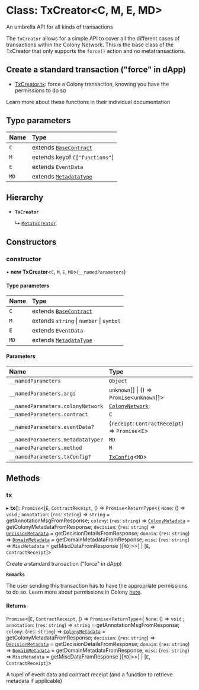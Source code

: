 # Class: TxCreator<C, M, E, MD\>

An umbrella API for all kinds of transactions

The `TxCreator` allows for a simple API to cover all the different cases of transactions within the Colony Network. This is the base class of the TxCreator that only supports the `force()` action and no metatransactions.

## Create a standard transaction ("force" in dApp)

- [TxCreator.tx](TxCreator.md#tx): force a Colony transaction, knowing you have the permissions to do so

Learn more about these functions in their individual documentation

## Type parameters

| Name | Type |
| :------ | :------ |
| `C` | extends [`BaseContract`](../interfaces/BaseContract.md) |
| `M` | extends keyof `C`[``"functions"``] |
| `E` | extends `EventData` |
| `MD` | extends [`MetadataType`](../enums/MetadataType.md) |

## Hierarchy

- **`TxCreator`**

  ↳ [`MetaTxCreator`](MetaTxCreator.md)

## Constructors

### constructor

• **new TxCreator**<`C`, `M`, `E`, `MD`\>(`__namedParameters`)

#### Type parameters

| Name | Type |
| :------ | :------ |
| `C` | extends [`BaseContract`](../interfaces/BaseContract.md) |
| `M` | extends `string` \| `number` \| `symbol` |
| `E` | extends `EventData` |
| `MD` | extends [`MetadataType`](../enums/MetadataType.md) |

#### Parameters

| Name | Type |
| :------ | :------ |
| `__namedParameters` | `Object` |
| `__namedParameters.args` | `unknown`[] \| () => `Promise`<`unknown`[]\> |
| `__namedParameters.colonyNetwork` | [`ColonyNetwork`](ColonyNetwork.md) |
| `__namedParameters.contract` | `C` |
| `__namedParameters.eventData?` | (`receipt`: `ContractReceipt`) => `Promise`<`E`\> |
| `__namedParameters.metadataType?` | `MD` |
| `__namedParameters.method` | `M` |
| `__namedParameters.txConfig?` | [`TxConfig`](../interfaces/TxConfig.md)<`MD`\> |

## Methods

### tx

▸ **tx**(): `Promise`<[`E`, `ContractReceipt`, () => `Promise`<`ReturnType`<{ `None`: () => `void` ; `annotation`: (`res`: `string`) => `string` = getAnnotationMsgFromResponse; `colony`: (`res`: `string`) => [`ColonyMetadata`](../interfaces/ColonyMetadata.md) = getColonyMetadataFromResponse; `decision`: (`res`: `string`) => [`DecisionMetadata`](../interfaces/DecisionMetadata.md) = getDecisionDetailsFromResponse; `domain`: (`res`: `string`) => [`DomainMetadata`](../interfaces/DomainMetadata.md) = getDomainMetadataFromResponse; `misc`: (`res`: `string`) => `MiscMetadata` = getMiscDataFromResponse }[`MD`]\>\>] \| [`E`, `ContractReceipt`]\>

Create a standard transaction ("force" in dApp)

**`Remarks`**

The user sending this transaction has to have the appropriate permissions to do so. Learn more about permissions in Colony [here](/develop/dev-learning/permissions).

#### Returns

`Promise`<[`E`, `ContractReceipt`, () => `Promise`<`ReturnType`<{ `None`: () => `void` ; `annotation`: (`res`: `string`) => `string` = getAnnotationMsgFromResponse; `colony`: (`res`: `string`) => [`ColonyMetadata`](../interfaces/ColonyMetadata.md) = getColonyMetadataFromResponse; `decision`: (`res`: `string`) => [`DecisionMetadata`](../interfaces/DecisionMetadata.md) = getDecisionDetailsFromResponse; `domain`: (`res`: `string`) => [`DomainMetadata`](../interfaces/DomainMetadata.md) = getDomainMetadataFromResponse; `misc`: (`res`: `string`) => `MiscMetadata` = getMiscDataFromResponse }[`MD`]\>\>] \| [`E`, `ContractReceipt`]\>

A tupel of event data and contract receipt (and a function to retrieve metadata if applicable)
